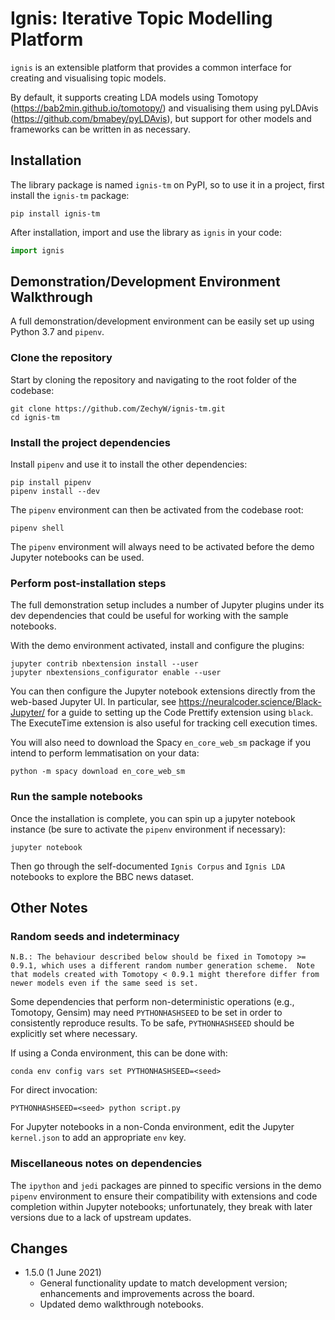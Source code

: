 # Ignis: Iterative Topic Modelling Platform

`ignis` is an extensible platform that provides a common interface for creating and visualising topic models.

By default, it supports creating LDA models using Tomotopy (https://bab2min.github.io/tomotopy/) and visualising them using pyLDAvis (https://github.com/bmabey/pyLDAvis), but support for other models and frameworks can be written in as necessary.

## Installation

The library package is named `ignis-tm` on PyPI, so to use it in a project, first install the `ignis-tm` package:

```shell
pip install ignis-tm
```

After installation, import and use the library as `ignis` in your code:

```python
import ignis
```

## Demonstration/Development Environment Walkthrough

A full demonstration/development environment can be easily set up using Python 3.7 and `pipenv`.

### Clone the repository

Start by cloning the repository and navigating to the root folder of the codebase:

```shell
git clone https://github.com/ZechyW/ignis-tm.git
cd ignis-tm
```

### Install the project dependencies

Install `pipenv` and use it to install the other dependencies:

```shell
pip install pipenv
pipenv install --dev
```

The `pipenv` environment can then be activated from the codebase root:

```shell
pipenv shell
```

The `pipenv` environment will always need to be activated before the demo Jupyter notebooks can be used. 

### Perform post-installation steps

The full demonstration setup includes a number of Jupyter plugins under its dev dependencies that could be useful for working with the sample notebooks.

With the demo environment activated, install and configure the plugins:

```shell
jupyter contrib nbextension install --user
jupyter nbextensions_configurator enable --user 
```

You can then configure the Jupyter notebook extensions directly from the web-based Jupyter UI.  In particular, see https://neuralcoder.science/Black-Jupyter/ for a guide to setting up the Code Prettify extension using `black`.  The ExecuteTime extension is also useful for tracking cell execution times.

You will also need to download the Spacy `en_core_web_sm` package if you intend to perform lemmatisation on your data:

```shell
python -m spacy download en_core_web_sm
```

### Run the sample notebooks

Once the installation is complete, you can spin up a jupyter notebook instance (be sure to activate the `pipenv` environment if necessary):

```shell
jupyter notebook
```

Then go through the self-documented `Ignis Corpus` and `Ignis LDA` notebooks to explore the BBC news dataset.

## Other Notes

### Random seeds and indeterminacy
```text
N.B.: The behaviour described below should be fixed in Tomotopy >= 0.9.1, which uses a different random number generation scheme.  Note that models created with Tomotopy < 0.9.1 might therefore differ from newer models even if the same seed is set.
```

Some dependencies that perform non-deterministic operations (e.g., Tomotopy, Gensim) may need `PYTHONHASHSEED` to be set in order to consistently reproduce results.  To be safe, `PYTHONHASHSEED` should be explicitly set where necessary.  

If using a Conda environment, this can be done with:
```shell
conda env config vars set PYTHONHASHSEED=<seed>
```

For direct invocation:
```shell
PYTHONHASHSEED=<seed> python script.py
```

For Jupyter notebooks in a non-Conda environment, edit the Jupyter `kernel.json` to add an appropriate `env` key.

### Miscellaneous notes on dependencies

The `ipython` and `jedi` packages are pinned to specific versions in the demo `pipenv` environment to ensure their compatibility with extensions and code completion within Jupyter notebooks; unfortunately, they break with later versions due to a lack of upstream updates.

## Changes

- 1.5.0 (1 June 2021)
  - General functionality update to match development version; enhancements and improvements across the board.
  - Updated demo walkthrough notebooks.